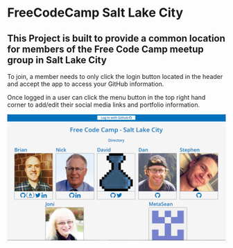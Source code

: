 FreeCodeCamp Salt Lake City
=====
This Project is built to provide a common location for members of the Free Code Camp meetup group in Salt Lake City
---

To join, a member needs to only click the login button located in the header and accept the app to access your GitHub information.

Once logged in a user can click the menu button in the top right hand corner to add/edit their social media links and portfolio information.

![Image of Front Page Load](src/images/fcc-directory.PNG)
